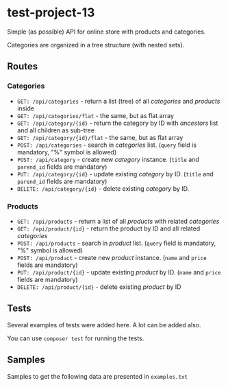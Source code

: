 # test-project-13

Simple (as possible) API for online store with products and categories.

Categories are organized in a tree structure (with nested sets).

## Routes 

### Categories

* ``GET: /api/categories`` - return a list (tree) of all *categories* and *products* inside
* ``GET: /api/categories/flat`` - the same, but as flat array
* ``GET: /api/category/{id}`` - return the category by ID with *ancestors* list and all children as sub-tree
* ``GET: /api/category/{id}/flat`` - the same, but as flat array
* ``POST: /api/categories`` - search in *categories* list. (``query`` field is mandatory, "%" symbol is allowed)
* ``POST: /api/category`` - create new *category* instance. (``title`` and ``parend_id`` fields are mandatory)
* ``PUT: /api/category/{id}`` - update existing *category* by ID. (``title`` and ``parend_id`` fields are mandatory)
* ``DELETE: /api/category/{id}`` - delete existing *category* by ID.

### Products

* ``GET: /api/products`` - return a list of all *products* with related *categories*
* ``GET: /api/product/{id}`` - return the product by ID and all related *categories*
* ``POST: /api/products`` - search in *product* list. (``query`` field is mandatory, "%" symbol is allowed)
* ``POST: /api/product`` - create new *product* instance. (``name`` and ``price`` fields are mandatory)
* ``PUT: /api/product/{id}`` - update existing *product* by ID. (``name`` and ``price`` fields are mandatory)
* ``DELETE: /api/product/{id}`` - delete existing *product* by ID

## Tests

Several examples of tests were added here. A lot can be added also.

You can use ``composer test`` for running the tests. 

## Samples

Samples to get the following data are presented in ``examples.txt``
